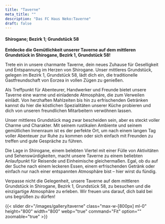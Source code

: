 ```yaml
---
title: "Taverne"
meta_title: ""
description: "Das FC Haus Neko:Taverne"
draft: false
---
```


#### Shirogane; Bezirk 1; Grundstück 58

**Entdecke die Gemütlichkeit unserer Taverne auf dem mittleren Grundstück in Shirogane, Bezirk 1, Grundstück 58!**

Trete ein in unsere charmante Taverne, dein neues Zuhause für Geselligkeit und Entspannung im Herzen von Shirogane. Unser mittleres Grundstück, gelegen im Bezirk 1, Grundstück 58, lädt dich ein, die traditionelle Gastfreundschaft von Eorzea in vollen Zügen zu genießen.

Als Treffpunkt für Abenteurer, Handwerker und Freunde bietet unsere Taverne eine warme und einladende Atmosphäre, die zum Verweilen einlädt. Von herzhaften Mahlzeiten bis hin zu erfrischenden Getränken kannst du hier die köstlichen Spezialitäten unserer Küche probieren und dich von unseren freundlichen Mitarbeitern verwöhnen lassen.

Unser mittleres Grundstück mag zwar bescheiden sein, aber es steckt voller Charme und Charakter. Mit seinem rustikalen Ambiente und seinem gemütlichen Innenraum ist es der perfekte Ort, um nach einem langen Tag voller Abenteuer zur Ruhe zu kommen oder sich einfach mit Freunden zu treffen und gute Gespräche zu führen.

Die Lage in Shirogane, einem belebten Viertel mit einer Fülle von Aktivitäten und Sehenswürdigkeiten, macht unsere Taverne zu einem beliebten Anlaufpunkt für Reisende und Einheimische gleichermaßen. Egal, ob du auf der Suche nach einem leckeren Essen, einem erfrischenden Getränk oder einfach nur nach einer entspannten Atmosphäre bist – hier wirst du fündig.

Verpasse nicht die Gelegenheit, unsere Taverne auf dem mittleren Grundstück in Shirogane, Bezirk 1, Grundstück 58, zu besuchen und die einzigartige Atmosphäre zu erleben. Wir freuen uns darauf, dich bald bei uns begrüßen zu dürfen!

{{< slider dir="/images/gallery/taverne" class="max-w-[800px] ml-0" height="800" width="800" webp="true" command="Fit" option="" zoomable="true" >}}